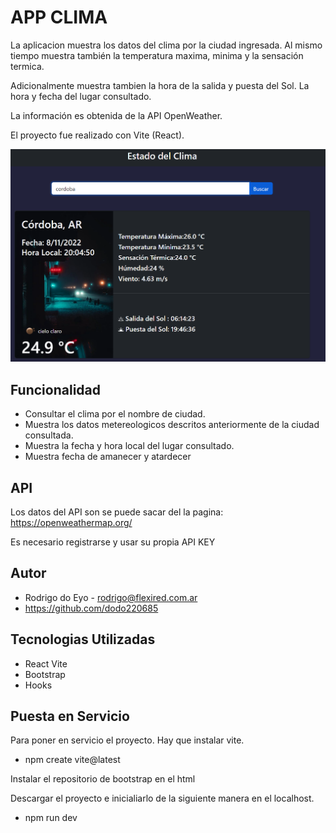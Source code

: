 # APP CLIMA

La aplicacion muestra los datos del clima por la ciudad ingresada. Al mismo tiempo muestra también la temperatura maxima, minima y la sensación termica.

Adicionalmente muestra tambien la hora de la salida y puesta del Sol. La hora y fecha del lugar consultado.

La información es obtenida de la API OpenWeather.

El proyecto fue realizado con Vite (React).

<img src="https://github.com/dodo220685/appViteClima/blob/main/src/assets/psAppClima.png" alt="Captura APP">


## Funcionalidad

 - Consultar el clima por el nombre de ciudad.
 - Muestra los datos metereologicos descritos anteriormente de la ciudad consultada.
- Muestra la fecha y hora local del lugar consultado.
- Muestra fecha de amanecer y atardecer

## API

Los datos del API son se puede sacar del la pagina:
https://openweathermap.org/

Es necesario registrarse y usar su propia API KEY


## Autor

- Rodrigo do Eyo - rodrigo@flexired.com.ar
- https://github.com/dodo220685

## Tecnologias Utilizadas

- React Vite
- Bootstrap
- Hooks


## Puesta en Servicio

Para poner en servicio el proyecto. Hay que instalar vite.

- npm create vite@latest

Instalar el repositorio de bootstrap en el html

Descargar el proyecto e inicialiarlo de la siguiente manera en el localhost.

- npm run dev
```

